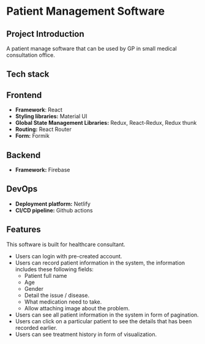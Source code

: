 # **Patient  Management  Software**	

## **Project Introduction**

A patient manage software that can be used by GP in small medical consultation office.

## **Tech stack**

## Frontend

- **Framework**: React
- **Styling libraries:** Material UI
- **Global State Management Libraries:** Redux, React-Redux, Redux thunk
- **Routing:** React Router
- **Form:** Formik

## Backend

- **Framework:** Firebase

## DevOps

- **Deployment platform:** Netlify
- **CI/CD pipeline:** Github actions

## Features

This software is built for healthcare consultant.

- Users can login with pre-created account.
- Users can record patient information in the system, the information includes these following fields:
  - Patient full name
  - Age
  - Gender
  - Detail the issue / disease.
  - What medication need to take.
  - Allow attaching image about the problem.
- Users can see all patient information in the system in form of pagination.
- Users can click on a particular patient to see the details that has been recorded earlier.
- Users can see treatment history in form of visualization.
